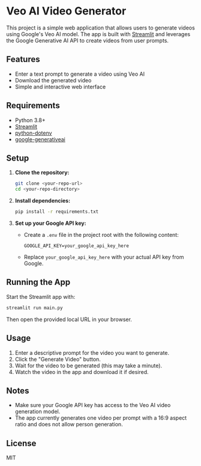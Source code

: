 # Veo AI Video Generator

This project is a simple web application that allows users to generate videos using Google's Veo AI model. The app is built with [Streamlit](https://streamlit.io/) and leverages the Google Generative AI API to create videos from user prompts.

## Features
- Enter a text prompt to generate a video using Veo AI
- Download the generated video
- Simple and interactive web interface

## Requirements
- Python 3.8+
- [Streamlit](https://streamlit.io/)
- [python-dotenv](https://pypi.org/project/python-dotenv/)
- [google-generativeai](https://pypi.org/project/google-generativeai/)

## Setup
1. **Clone the repository:**
   ```bash
   git clone <your-repo-url>
   cd <your-repo-directory>
   ```

2. **Install dependencies:**
   ```bash
   pip install -r requirements.txt
   ```

3. **Set up your Google API key:**
   - Create a `.env` file in the project root with the following content:
     ```env
     GOOGLE_API_KEY=your_google_api_key_here
     ```
   - Replace `your_google_api_key_here` with your actual API key from Google.

## Running the App
Start the Streamlit app with:
```bash
streamlit run main.py
```

Then open the provided local URL in your browser.

## Usage
1. Enter a descriptive prompt for the video you want to generate.
2. Click the "Generate Video" button.
3. Wait for the video to be generated (this may take a minute).
4. Watch the video in the app and download it if desired.

## Notes
- Make sure your Google API key has access to the Veo AI video generation model.
- The app currently generates one video per prompt with a 16:9 aspect ratio and does not allow person generation.

## License
MIT 